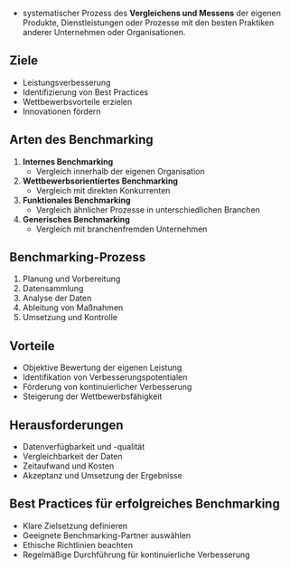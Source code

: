 - systematischer Prozess des **Vergleichens und Messens** der eigenen Produkte, Dienstleistungen oder Prozesse mit den besten Praktiken anderer Unternehmen oder Organisationen.

## Ziele
- Leistungsverbesserung
- Identifizierung von Best Practices
- Wettbewerbsvorteile erzielen
- Innovationen fördern

## Arten des Benchmarking
1. **Internes Benchmarking**
	- Vergleich innerhalb der eigenen Organisation
2. **Wettbewerbsorientiertes Benchmarking**
	- Vergleich mit direkten Konkurrenten
3. **Funktionales Benchmarking**
	- Vergleich ähnlicher Prozesse in unterschiedlichen Branchen
4. **Generisches Benchmarking**
	- Vergleich mit branchenfremden Unternehmen
## Benchmarking-Prozess
1. Planung und Vorbereitung
2. Datensammlung
3. Analyse der Daten
4. Ableitung von Maßnahmen
5. Umsetzung und Kontrolle

## Vorteile
- Objektive Bewertung der eigenen Leistung
- Identifikation von Verbesserungspotentialen
- Förderung von kontinuierlicher Verbesserung
- Steigerung der Wettbewerbsfähigkeit

## Herausforderungen
- Datenverfügbarkeit und -qualität
- Vergleichbarkeit der Daten
- Zeitaufwand und Kosten
- Akzeptanz und Umsetzung der Ergebnisse

## Best Practices für erfolgreiches Benchmarking
- Klare Zielsetzung definieren
- Geeignete Benchmarking-Partner auswählen
- Ethische Richtlinien beachten
- Regelmäßige Durchführung für kontinuierliche Verbesserung
